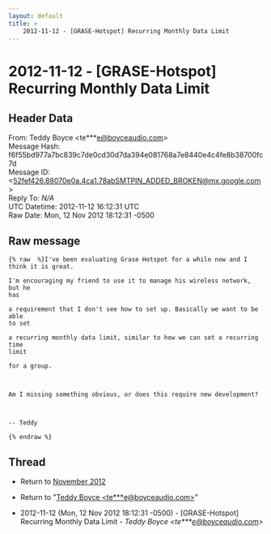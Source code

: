 ```yaml
---
layout: default
title: >
    2012-11-12 - [GRASE-Hotspot] Recurring Monthly Data Limit
---
```


# 2012-11-12 - [GRASE-Hotspot] Recurring Monthly Data Limit

## Header Data

From: Teddy Boyce \<te***e@boyceaudio.com\><br>
Message Hash: f6f55bd977a7bc839c7de0cd30d7da394e081768a7e8440e4c4fe8b38700fc7d<br>
Message ID: \<52fef426.88070e0a.4ca1.78abSMTPIN_ADDED_BROKEN@mx.google.com\><br>
Reply To: _N/A_<br>
UTC Datetime: 2012-11-12 16:12:31 UTC<br>
Raw Date: Mon, 12 Nov 2012 18:12:31 -0500<br>

## Raw message

```
{% raw  %}I've been evaluating Grase Hotspot for a while now and I think it is great.

I'm encouraging my friend to use it to manage his wireless network, but he
has

a requirement that I don't see how to set up. Basically we want to be able
to set

a recurring monthly data limit, similar to how we can set a recurring time
limit

for a group.

 

Am I missing something obvious, or does this require new development?

 

-- Teddy

{% endraw %}
```

## Thread

+ Return to [November 2012](/archive/2012/11)

+ Return to "[Teddy Boyce <te***e<span>@</span>boyceaudio.com>](/authors/te___e_at_boyceaudio_com)"

+ 2012-11-12 (Mon, 12 Nov 2012 18:12:31 -0500) - [GRASE-Hotspot] Recurring Monthly Data Limit - _Teddy Boyce \<te***e@boyceaudio.com\>_

